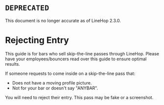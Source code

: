 # `DEPRECATED`
This document is no longer accurate as of LineHop 2.3.0.

# Rejecting Entry

This guide is for bars who sell skip-the-line passes through LineHop. Please have your employees/bouncers read over this guide to ensure optimal results.

If someone requests to come inside on a skip-the-line pass that:

- Does not have a moving profile picture.
- Not for your bar or doesn't say "ANYBAR".

You will need to reject their entry. This pass may be fake or a screenshot.
